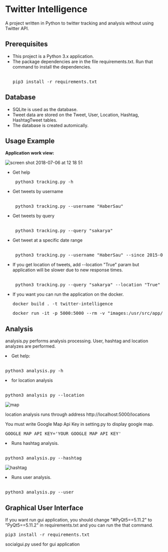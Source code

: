 # Twitter Intelligence

A project written in Python to twitter tracking and analysis without using Twitter API.

## Prerequisites
  <ul>
  <li>This project is a Python 3.x application.</li>
  
  <li>The package dependencies are in the file requirements.txt. Run that command to install the dependencies.</li>
  <br>
  <pre>pip3 install -r requirements.txt</pre>
  
</ul>

## Database

<ul>
  <li>SQLite is used as the database.</li>

  <li>Tweet data are stored on the Tweet, User, Location, Hashtag, HashtagTweet tables.</li>

  <li>The database is created automically.</li>
</ul>

## Usage Example

<b>Application work view:</b>

![screen shot 2018-07-06 at 12 18 51](https://user-images.githubusercontent.com/17202632/42370978-d4ea95a6-8116-11e8-97c9-bd8bf0ac7299.png)

<ul>
  
<li>Get help</li>

<pre> python3 tracking.py -h </pre>

<li>Get tweets by username </li>
<br>
<pre> python3 tracking.py --username "HaberSau" </pre>

<li>Get tweets by query</li>

<br>

<pre> python3 tracking.py --query "sakarya" </pre>

<li>Get tweet at a specific date range</li>
<br>
<pre> python3 tracking.py --username "HaberSau" --since 2015-09-10 --until 2015-09-12 --maxtweets 10 </pre>

<li> If you get location of tweets, add --location "True" param but application will be slower due to new response times.
<br><br>
<pre> python3 tracking.py --query "sakarya" --location "True"</pre>

</ul>

<ul>
  <li>If you want you can run the application on the docker. </li>
  <pre>docker build . -t twitter-intelligence</pre>
  <pre>docker run -it -p 5000:5000 --rm -v "images:/usr/src/app/images" twitter-intelligence</pre>
 </ul>

## Analysis

 analysis.py performs analysis processing. User, hashtag and location analyzes are performed.

<li>Get help:</li>
<br>
<pre>python3 analysis.py -h</pre> 

<li>for location analysis </li>
<br>
<pre>python3 analysis py --location</pre>

![map](https://user-images.githubusercontent.com/17202632/41524483-5baf98be-72e6-11e8-9130-c6db7380ae5d.png)

location analysis runs through address http://localhost:5000/locations

You must write Google Map Api Key in setting.py to display google map.

<pre>GOOGLE_MAP_API_KEY='YOUR_GOOGLE_MAP_API_KEY'</pre>

<li>Runs hashtag analysis.</li>
<br>
<pre>python3 analysis.py --hashtag</pre> 

![hashtag](https://user-images.githubusercontent.com/17202632/43121336-135e21e6-8f26-11e8-93bd-16fe966f8aeb.png)

<li>Runs user analysis.</li>
<br>
<pre>python3 analysis.py --user</pre> 


## Graphical User Interface
 If you want run gui application, you should change "#PyQt5==5.11.2" to "PyQt5==5.11.2" in requirements.txt and you can run the that command.
 <pre>pip3 install -r requirements.txt</pre>
 
 socialgui.py used for gui application
 
